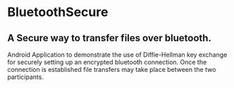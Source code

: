 # BluetoothSecure  
## A Secure way to transfer files over bluetooth. 

Android Application to demonstrate the use of Diffie-Hellman key exchange for securely setting up an encrypted bluetooth connection. Once the connection is established file transfers may take place between the two participants. 
